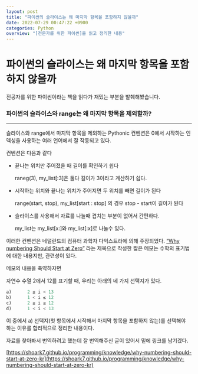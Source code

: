 ```yaml
---
layout: post
title: "파이썬의 슬라이스는 왜 마지막 항목을 포함하지 않을까"
date: 2022-07-29 00:47:22 +0900
categories: Python
overview: "[전문가를 위한 파이썬]을 읽고 정리한 내용"
---
```

# 파이썬의 슬라이스는 왜 마지막 항목을 포함하지 않을까

전공자를 위한 파이썬이라는 책을 읽다가 재밌는 부분을 발췌해봤습니다.

### 파이썬의 슬라이스와 range는 왜 마지막 항목을 제외할까?

---

슬라이스와 range에서 마지막 항목을 제외하는 Pythonic 컨벤션은 0에서 시작하는 인덱싱을 사용하는 여러 언어에서 잘 작동되고 있다.

컨벤션은 다음과 같다

- 끝나는 위치만 주어졌을 때 길이를 확인하기 쉽다
    
    raneg(3), my_list[:3]은 둘다 길이가 3이라고 계산하기 쉽다.
    
- 시작하는 위치와 끝나는 위치가 주어지면 두 위치를 빼면 길이가 된다
    
    range(start, stop), my_list[start : stop] 의 경우 stop - start이 길이가 된다 
    
- 슬라이스를 사용해서 자료를 나눌때 겹치는 부분이 없어서 간편하다.
    
    my_list는 my_list[x:]와 my_list[:x]로 나눌수 있다.
    

이러한 컨벤션은 네덜란드의 컴퓨터 과학자 다익스트라에 의해 주장되었다. [“Why numbering Should Start at Zero”](https://www.cs.utexas.edu/users/EWD/transcriptions/EWD08xx/EWD831.html) 라는 제목으로 작성한 짧은 메모는 수학의 표기법에 대한 내용지만, 관련성이 있다.

메모의 내용을 축약하자면

자연수 수열 2에서 12를 표기할 때, 우리는 아래의 네 가지 선택지가 있다.

```python
a)		2 ≤ i < 13
b)		1 < i ≤ 12
c)		2 ≤ i ≤ 12
d)		1 < i < 13
```

이 중에서 a) 선택지(첫 항목에서 시작해서 마지막 항목을 포함하지 않는)를 선택해야 하는 이유를 합리적으로 정리한 내용이다.

자료를 찾아봐서 번역하려고 했는데 잘 번역해주신 글이 있어서 밑에 링크를 남기겠다.

[https://shoark7.github.io/programming/knowledge/why-numbering-should-start-at-zero-kr](https://shoark7.github.io/programming/knowledge/why-numbering-should-start-at-zero-kr)